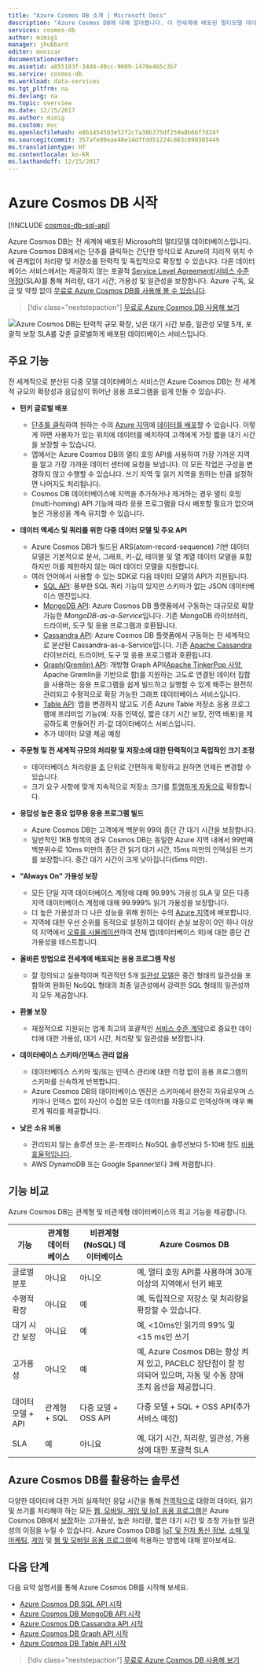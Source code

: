 ```yaml
---
title: "Azure Cosmos DB 소개 | Microsoft Docs"
description: "Azure Cosmos DB에 대해 알아봅니다. 이 전세계에 배포된 멀티모델 데이터베이스는 낮은 대기 시간, 탄력적 확장성 및 고가용성을 위해 구축되었습니다."
services: cosmos-db
author: mimig1
manager: jhubbard
editor: monicar
documentationcenter: 
ms.assetid: a855183f-34d4-49cc-9609-1478e465c3b7
ms.service: cosmos-db
ms.workload: data-services
ms.tgt_pltfrm: na
ms.devlang: na
ms.topic: overview
ms.date: 12/15/2017
ms.author: mimig
ms.custom: mvc
ms.openlocfilehash: e8b1454583e52f2c7a38b375df259a8b66f7d24f
ms.sourcegitcommit: 357afe80eae48e14dffdd51224c863c898303449
ms.translationtype: HT
ms.contentlocale: ko-KR
ms.lasthandoff: 12/15/2017
---
```

# <a name="welcome-to-azure-cosmos-db"></a>Azure Cosmos DB 시작

[!INCLUDE [cosmos-db-sql-api](../../includes/cosmos-db-sql-api.md)]

Azure Cosmos DB는 전 세계에 배포된 Microsoft의 멀티모델 데이터베이스입니다. Azure Cosmos DB에서는 단추를 클릭하는 간단한 방식으로 Azure의 지리적 위치 수에 관계없이 처리량 및 저장소를 탄력적 및 독립적으로 확장할 수 있습니다. 다른 데이터베이스 서비스에서는 제공하지 않는 포괄적 [Service Level Agreement(서비스 수준 약정)](https://aka.ms/acdbsla)(SLA)를 통해 처리량, 대기 시간, 가용성 및 일관성을 보장합니다. Azure 구독, 요금 및 약정 없이 [무료로 Azure Cosmos DB를 사용해 볼 수 있습니다](https://azure.microsoft.com/try/cosmosdb/).

> [!div class="nextstepaction"]
> [무료로 Azure Cosmos DB 사용해 보기](https://azure.microsoft.com/try/cosmosdb/)

![Azure Cosmos DB는 탄력적 규모 확장, 낮은 대기 시간 보증, 일관성 모델 5개, 포괄적 보장 SLA를 갖춘 글로벌하게 배포된 데이터베이스 서비스입니다.](./media/introduction/azure-cosmos-db.png)

## <a name="key-capabilities"></a>주요 기능
전 세계적으로 분산된 다중 모델 데이터베이스 서비스인 Azure Cosmos DB는 전 세계적 규모의 확장성과 응답성이 뛰어난 응용 프로그램을 쉽게 만들 수 있습니다.

* **턴키 글로벌 배포**
    * [단추를 클릭](tutorial-global-distribution-sql-api.md)하여 원하는 수의 [Azure 지역](https://azure.microsoft.com/regions/)에 [데이터를 배포](distribute-data-globally.md)할 수 있습니다. 이렇게 하면 사용자가 있는 위치에 데이터를 배치하여 고객에게 가장 짧을 대기 시간을 보장할 수 있습니다. 
    * 앱에서는 Azure Cosmos DB의 멀티 호밍 API를 사용하여 가장 가까운 지역을 알고 가장 가까운 데이터 센터에 요청을 보냅니다. 이 모든 작업은 구성을 변경하지 않고 수행할 수 있습니다. 쓰기 지역 및 읽기 지역을 원하는 만큼 설정하면 나머지도 처리됩니다.
    * Cosmos DB 데이터베이스에 지역을 추가하거나 제거하는 경우 멀티 호밍(multi-homing) API 기능에 따라 응용 프로그램을 다시 배포할 필요가 없으며 높은 가용성을 계속 유지할 수 있습니다.

* **데이터 액세스 및 쿼리를 위한 다중 데이터 모델 및 주요 API**
    * Azure Cosmos DB가 빌드된 ARS(atom-record-sequence) 기반 데이터 모델은 기본적으로 문서, 그래프, 키-값, 테이블 및 열 계열 데이터 모델을 포함하지만 이를 제한하지 않는 여러 데이터 모델을 지원합니다.
    * 여러 언어에서 사용할 수 있는 SDK로 다음 데이터 모델의 API가 지원됩니다.
        * [SQL API](sql-api-introduction.md): 풍부한 SQL 쿼리 기능이 있지만 스키마가 없는 JSON 데이터베이스 엔진입니다.
        * [MongoDB API](mongodb-introduction.md): Azure Cosmos DB 플랫폼에서 구동하는 대규모로 확장 가능한 *MongoDB-as-a-Service*입니다. 기존 MongoDB 라이브러리, 드라이버, 도구 및 응용 프로그램과 호환됩니다.
        * [Cassandra API](cassandra-introduction.md): Azure Cosmos DB 플랫폼에서 구동하는 전 세계적으로 분산된 Cassandra-as-a-Service입니다. 기존 [Apache Cassandra](https://cassandra.apache.org/) 라이브러리, 드라이버, 도구 및 응용 프로그램과 호환됩니다.
        * [Graph(Gremlin) API](graph-introduction.md): 개방형 Graph API([Apache TinkerPop 사양](http://tinkerpop.apache.org/), Apache Gremlin을 기반으로 함)를 지원하는 고도로 연결된 데이터 집합을 사용하는 응용 프로그램을 쉽게 빌드하고 실행할 수 있게 해주는 완전히 관리되고 수평적으로 확장 가능한 그래프 데이터베이스 서비스입니다.
        * [Table API](table-introduction.md): 앱을 변경하지 않고도 기존 Azure Table 저장소 응용 프로그램에 프리미엄 기능(예: 자동 인덱싱, 짧은 대기 시간 보장, 전역 배포)을 제공하도록 만들어진 키-값 데이터베이스 서비스입니다.
        * 추가 데이터 모델 제공 예정

* **주문형 및 전 세계적 규모의 처리량 및 저장소에 대한 탄력적이고 독립적인 크기 조정**
    * 데이터베이스 처리량을 [초](request-units.md) 단위로 간편하게 확장하고 원하면 언제든 변경할 수 있습니다. 
    * 크기 요구 사항에 맞게 지속적으로 저장소 크기를 [투명하게 자동으로](partition-data.md) 확장합니다.

* **응답성 높은 중요 업무용 응용 프로그램 빌드**
    * Azure Cosmos DB는 고객에게 백분위 99의 종단 간 대기 시간을 보장합니다. 
    * 일반적인 1KB 항목의 경우 Cosmos DB는 동일한 Azure 지역 내에서 99번째 백분위수로 10ms 미만의 종단 간 읽기 대기 시간, 15ms 미만의 인덱싱된 쓰기를 보장합니다. 중간 대기 시간이 크게 낮아집니다(5ms 미만).

* **"Always On" 가용성 보장**
    * 모든 단일 지역 데이터베이스 계정에 대해 99.99% 가용성 SLA 및 모든 다중 지역 데이터베이스 계정에 대해 99.999% 읽기 가용성을 보장합니다.
    * 더 높은 가용성과 더 나은 성능을 위해 원하는 수의 [Azure 지역](https://azure.microsoft.com/regions)에 배포합니다.
    * 지역에 대한 우선 순위를 동적으로 설정하고 데이터 손실 보장이 0인 하나 이상의 지역에서 [오류를 시뮬레이션](regional-failover.md)하여 전체 앱(데이터베이스 외)에 대한 종단 간 가용성을 테스트합니다. 

* **올바른 방법으로 전세계에 배포되는 응용 프로그램 작성**
    * 잘 정의되고 실용적이며 직관적인 5개 [일관성 모델](consistency-levels.md)은 중간 형태의 일관성을 포함하여 완화된 NoSQL 형태의 최종 일관성에서 강력한 SQL 형태의 일관성까지 모두 제공합니다. 
  
* **환불 보장**
    * 재정적으로 지원되는 업계 최고의 포괄적인 [서비스 수준 계약](https://aka.ms/acdbsla)으로 중요한 데이터에 대한 가용성, 대기 시간, 처리량 및 일관성을 보장합니다. 

* **데이터베이스 스키마/인덱스 관리 없음**
    * 데이터베이스 스키마 및/또는 인덱스 관리에 대한 걱정 없이 응용 프로그램의 스키마를 신속하게 반복합니다.
    * Azure Cosmos DB의 데이터베이스 엔진은 스키마에서 완전히 자유로우며 스키마나 인덱스 없이 자신이 수집한 모든 데이터를 자동으로 인덱싱하며 매우 빠르게 쿼리를 제공합니다. 

* **낮은 소유 비용**
    * 관리되지 않는 솔루션 또는 온-프레미스 NoSQL 솔루션보다 5-10배 정도 [비용 효율적입니다](https://aka.ms/cosmos-db-tco-paper).
    * AWS DynamoDB 또는 Google Spanner보다 3배 저렴합니다.

## <a name="capability-comparison"></a>기능 비교

Azure Cosmos DB는 관계형 및 비관계형 데이터베이스의 최고 기능을 제공합니다.

| 기능 | 관계형 데이터베이스   | 비관계형(NoSQL) 데이터베이스 |    Azure Cosmos DB |
| --- | --- | --- | --- |
| 글로벌 분포 | 아니요 | 아니오 | 예, 멀티 호밍 API를 사용하여 30개 이상의 지역에서 턴키 배포|
| 수평적 확장 | 아니요 | 예 | 예, 독립적으로 저장소 및 처리량을 확장할 수 있습니다. | 
| 대기 시간 보장 | 아니요 | 예 | 예, <10ms인 읽기의 99% 및 <15 ms인 쓰기 | 
| 고가용성 | 아니오 | 예 | 예, Azure Cosmos DB는 항상 켜져 있고, PACELC 장단점이 잘 정의되어 있으며, 자동 및 수동 장애 조치 옵션을 제공합니다.|
| 데이터 모델 + API | 관계형 + SQL | 다중 모델 + OSS API | 다중 모델 + SQL + OSS API(추가 서비스 예정) |
| SLA | 예 | 아니요 | 예, 대기 시간, 처리량, 일관성, 가용성에 대한 포괄적 SLA |

## <a name="solutions-that-benefit-from-azure-cosmos-db"></a>Azure Cosmos DB를 활용하는 솔루션

다양한 데이터에 대한 거의 실제적인 응답 시간을 통해 [전역적으로](distribute-data-globally.md) 대량의 데이터, 읽기 및 쓰기를 처리해야 하는 모든 [웹, 모바일, 게임 및 IoT 응용 프로그램](use-cases.md)은 Azure Cosmos DB에서 [보장](https://azure.microsoft.com/support/legal/sla/cosmos-db/)하는 고가용성, 높은 처리량, 짧은 대기 시간 및 조정 가능한 일관성의 이점을 누릴 수 있습니다. Azure Cosmos DB를 [IoT 및 전자 통신 정보](use-cases.md#iot-and-telematics), [소매 및 마케팅](use-cases.md#retail-and-marketing), [게임](use-cases.md#gaming) 및 [웹 및 모바일 응용 프로그램](use-cases.md#web-and-mobile-applications)에 적용하는 방법에 대해 알아보세요.

## <a name="next-steps"></a>다음 단계
다음 요약 설명서를 통해 Azure Cosmos DB를 시작해 보세요.

* [Azure Cosmos DB SQL API 시작](create-sql-api-dotnet.md)
* [Azure Cosmos DB MongoDB API 시작](create-mongodb-nodejs.md)
* [Azure Cosmos DB Cassandra API 시작](create-cassandra-dotnet.md)
* [Azure Cosmos DB Graph API 시작](create-graph-dotnet.md)
* [Azure Cosmos DB Table API 시작](create-table-dotnet.md)

> [!div class="nextstepaction"]
> [무료로 Azure Cosmos DB 사용해 보기](https://azure.microsoft.com/try/cosmosdb/)
